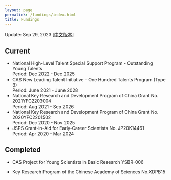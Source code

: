 ```yaml
---
layout: page
permalink: /fundings/index.html
title: Fundings
---
```


Update: Sep 29, 2023      [[中文版本](https://stonepi.github.io/file/fundings-zh/)]

## Current

- National High-Level Talent Special Support Program - Outstanding Young Talents<br>Period: Dec 2022 - Dec 2025
- CAS New Leading Talent Initiative - One Hundred Talents Program (Type B)<br>Period: June 2021 - June 2028
- National Key Research and Development Program of China Grant No. 2021YFC2203004<br>Period: Aug 2021 - Sep 2026
- National Key Research and Development Program of China Grant No. 2020YFC2201502<br>Period: Dec 2020 - Nov 2025
- JSPS Grant-in-Aid for Early-Career Scientists No. JP20K14461<br>Period: Apr 2020 - Mar 2024

## Completed

- CAS Project for Young Scientists in Basic Research YSBR-006

- Key Research Program of the Chinese Academy of Sciences No.XDPB15
